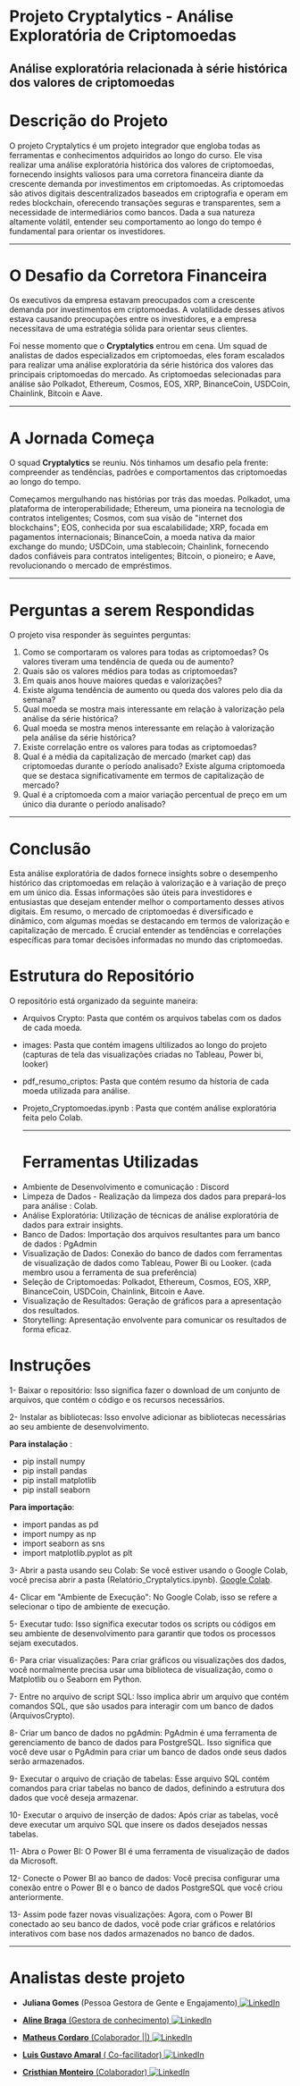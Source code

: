 #  Projeto Cryptalytics - Análise Exploratória de Criptomoedas
## Análise exploratória relacionada à série histórica dos valores de criptomoedas

# Descrição do Projeto
O projeto Cryptalytics é um projeto integrador que engloba todas as ferramentas e conhecimentos adquiridos ao longo do curso. Ele visa realizar uma análise exploratória histórica dos valores de criptomoedas, fornecendo insights valiosos para uma corretora financeira diante da crescente demanda por investimentos em criptomoedas. As criptomoedas são ativos digitais descentralizados baseados em criptografia e operam em redes blockchain, oferecendo transações seguras e transparentes, sem a necessidade de intermediários como bancos. Dada a sua natureza altamente volátil, entender seu comportamento ao longo do tempo é fundamental para orientar os investidores.

---

# O Desafio da Corretora Financeira
Os executivos da empresa estavam preocupados com a crescente demanda por investimentos em criptomoedas. A volatilidade desses ativos estava causando preocupações entre os investidores, e a empresa necessitava de uma estratégia sólida para orientar seus clientes.

Foi nesse momento que o **Cryptalytics** entrou em cena. Um squad de analistas de dados especializados em criptomoedas, eles foram escalados para realizar uma análise exploratória da série histórica dos valores das principais criptomoedas do mercado. As criptomoedas selecionadas para análise são Polkadot, Ethereum, Cosmos, EOS, XRP, BinanceCoin, USDCoin, Chainlink, Bitcoin e Aave.

---

# A Jornada Começa
O squad **Cryptalytics** se reuniu. Nós tinhamos um desafio pela frente: compreender as tendências, padrões e comportamentos das criptomoedas ao longo do tempo.

Começamos mergulhando nas histórias por trás das moedas. Polkadot, uma plataforma de interoperabilidade; Ethereum, uma pioneira na tecnologia de contratos inteligentes; Cosmos, com sua visão de "internet dos blockchains"; EOS, conhecida por sua escalabilidade; XRP, focada em pagamentos internacionais; BinanceCoin, a moeda nativa da maior exchange do mundo; USDCoin, uma stablecoin; Chainlink, fornecendo dados confiáveis para contratos inteligentes; Bitcoin, o pioneiro; e Aave, revolucionando o mercado de empréstimos.

---
# Perguntas a serem Respondidas
O projeto visa responder às seguintes perguntas:

1. Como se comportaram os valores para todas as criptomoedas? Os valores tiveram uma tendência de queda ou de aumento?
2. Quais são os valores médios para todas as criptomoedas?
3. Em quais anos houve maiores quedas e valorizações?
4. Existe alguma tendência de aumento ou queda dos valores pelo dia da semana?
5. Qual moeda se mostra mais interessante em relação à valorização pela análise da série histórica?
6. Qual moeda se mostra menos interessante em relação à valorização pela análise da série histórica?
7. Existe correlação entre os valores para todas as criptomoedas?
8. Qual é a média da capitalização de mercado (market cap) das criptomoedas durante o período analisado? Existe alguma criptomoeda que se destaca significativamente em termos de capitalização de mercado?
9. Qual é a criptomoeda com a maior variação percentual de preço em um único dia durante o período analisado?

---
# Conclusão

Esta análise exploratória de dados fornece insights sobre o desempenho histórico das criptomoedas em relação à valorização e à variação de preço em um único dia. Essas informações são úteis para investidores e entusiastas que desejam entender melhor o comportamento desses ativos digitais.
Em resumo, o mercado de criptomoedas é diversificado e dinâmico, com algumas moedas se destacando em termos de valorização e capitalização de mercado. É crucial entender as tendências e correlações específicas para tomar decisões informadas no mundo das criptomoedas.


# Estrutura do Repositório
O repositório está organizado da seguinte maneira:

* Arquivos Crypto: Pasta que contém os arquivos tabelas com os dados de cada moeda.

* images: Pasta que contém imagens ultilizados ao longo do projeto (capturas de tela das visualizações criadas no Tableau, Power bi, looker)

* pdf_resumo_criptos: Pasta que contém resumo da hístoria de cada moeda utilizada para análise.

* Projeto_Cryptomoedas.ipynb : Pasta que contém análise exploratória feita pelo Colab.

  ---

  # Ferramentas Utilizadas

- Ambiente de Desenvolvimento e comunicação : Discord
- Limpeza de Dados - Realização da limpeza dos dados para prepará-los para análise : Colab.
- Análise Exploratória: Utilização de técnicas de análise exploratória de dados para extrair insights.
- Banco de Dados: Importação dos arquivos resultantes para um banco de dados : PgAdmin
- Visualização de Dados: Conexão do banco de dados com ferramentas de visualização de dados como Tableau, Power Bi ou Looker. (cada membro usou a ferramenta de sua preferência) 
- Seleção de Criptomoedas: Polkadot, Ethereum, Cosmos, EOS, XRP, BinanceCoin, USDCoin, Chainlink, Bitcoin e Aave.
- Visualização de Resultados: Geração de gráficos para a apresentação dos resultados.
- Storytelling: Apresentação envolvente para comunicar os resultados de forma eficaz.
  

# Instruções

1- Baixar o repositório: Isso significa fazer o download de um conjunto de arquivos, que contém o código e os recursos necessários.

2- Instalar as bibliotecas: Isso envolve adicionar as bibliotecas necessárias ao seu ambiente de desenvolvimento.

**Para instalação** :
- pip install numpy
- pip install pandas
- pip install matplotlib
- pip install seaborn

**Para importação**:
- import pandas as pd
- import numpy as np
- import seaborn as sns
- import matplotlib.pyplot as plt

3- Abrir a pasta usando seu Colab: Se você estiver usando o Google Colab, você precisa abrir a pasta (Relatório_Cryptalytics.ipynb).
[Google Colab]([https://colab.research.google.com/](https://colab.research.google.com/github/mathuscm/Criptomoedas-m5/blob/main/Relat%C3%B3rio_Cryptalytics.ipynb)).

4- Clicar em "Ambiente de Execução": No Google Colab, isso se refere a selecionar o tipo de ambiente de execução.

5- Executar tudo: Isso significa executar todos os scripts ou códigos em seu ambiente de desenvolvimento para garantir que todos os processos sejam executados.

6- Para criar visualizações: Para criar gráficos ou visualizações dos dados, você normalmente precisa usar uma biblioteca de visualização, como o Matplotlib ou o Seaborn em Python.

7- Entre no arquivo de script SQL: Isso implica abrir um arquivo que contém comandos SQL, que são usados para interagir com um banco de dados (ArquivosCrypto).

8- Criar um banco de dados no pgAdmin: PgAdmin é uma ferramenta de gerenciamento de banco de dados para PostgreSQL. Isso significa que você deve usar o PgAdmin para criar um banco de dados onde seus dados serão armazenados.

9- Executar o arquivo de criação de tabelas: Esse arquivo SQL contém comandos para criar tabelas no banco de dados, definindo a estrutura dos dados que você deseja armazenar.

10- Executar o arquivo de inserção de dados: Após criar as tabelas, você deve executar um arquivo SQL que insere os dados desejados nessas tabelas.

11- Abra o Power BI: O Power BI é uma ferramenta de visualização de dados da Microsoft.

12- Conecte o Power BI ao banco de dados: Você precisa configurar uma conexão entre o Power BI e o banco de dados PostgreSQL que você criou anteriormente.

13- Assim pode fazer novas visualizações: Agora, com o Power BI conectado ao seu banco de dados, você pode criar gráficos e relatórios interativos com base nos dados armazenados no banco de dados.

---
# Analistas deste projeto 

- **Juliana Gomes** (Pessoa Gestora de Gente e Engajamento)<a href="https://www.linkedin.com/in/julianapvh/">
        <img src="https://img.shields.io/badge/LinkedIn-blue?style=flat-square&logo=linkedin" alt="LinkedIn">

- **Aline Braga** (Gestora de conhecimento)<a href="https://www.linkedin.com/in/alinebozollan/">
        <img src="https://img.shields.io/badge/LinkedIn-blue?style=flat-square&logo=linkedin" alt="LinkedIn">

- **Matheus Cordaro** (Colaborador ||)<a href="https://www.linkedin.com/in/mscordaro/">
        <img src="https://img.shields.io/badge/LinkedIn-blue?style=flat-square&logo=linkedin" alt="LinkedIn">

- **Luis Gustavo Amaral** ( Co-facilitador)<a href="https://www.linkedin.com/in/luisamaral2506/">
        <img src="https://img.shields.io/badge/LinkedIn-blue?style=flat-square&logo=linkedin" alt="LinkedIn">

- **Cristhian Monteiro** (Colaborador)<a href="https://www.linkedin.com/in/cristhian-monteiro/">
        <img src="https://img.shields.io/badge/LinkedIn-blue?style=flat-square&logo=linkedin" alt="LinkedIn">




